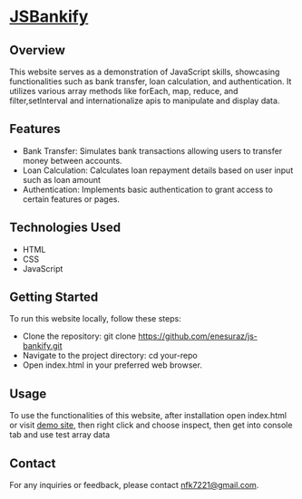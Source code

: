 # [JSBankify](https://enesuraz.github.io/js-bankify/)

## Overview

This website serves as a demonstration of JavaScript skills, showcasing functionalities such as bank transfer, loan calculation, and authentication. It utilizes various array methods like forEach, map, reduce, and filter,setInterval and internationalize apis to manipulate and display data.

## Features

- Bank Transfer: Simulates bank transactions allowing users to transfer money between accounts.
- Loan Calculation: Calculates loan repayment details based on user input such as loan amount
- Authentication: Implements basic authentication to grant access to certain features or pages.

## Technologies Used

- HTML
- CSS
- JavaScript

## Getting Started

To run this website locally, follow these steps:

- Clone the repository: git clone https://github.com/enesuraz/js-bankify.git
- Navigate to the project directory: cd your-repo
- Open index.html in your preferred web browser.

## Usage

To use the functionalities of this website, after installation open index.html or visit [demo site](https://enesuraz.github.io/js-bankify/),
then right click and choose inspect, then get into console tab and use test array data

## Contact

For any inquiries or feedback, please contact [nfk7221@gmail.com](mailto:nfk7221@gmail.com).

